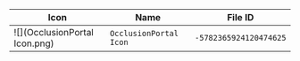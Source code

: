 | Icon | Name | File ID |
| ---  | ---  | ---     |
| ![](OcclusionPortal Icon.png) | `OcclusionPortal Icon` | `-5782365924120474625` |

